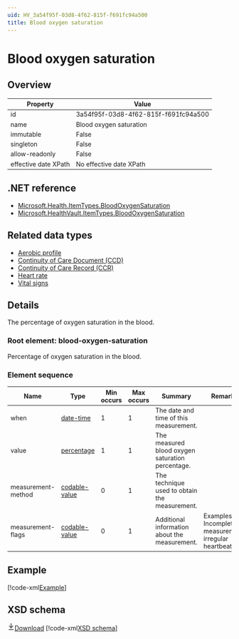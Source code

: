 ```yaml
---
uid: HV_3a54f95f-03d8-4f62-815f-f691fc94a500
title: Blood oxygen saturation
---
```


# Blood oxygen saturation

## Overview

Property|Value
---|---
id|3a54f95f-03d8-4f62-815f-f691fc94a500
name|Blood oxygen saturation
immutable|False
singleton|False
allow-readonly|False
effective date XPath|No effective date XPath

## .NET reference
- [Microsoft.Health.ItemTypes.BloodOxygenSaturation](https://docs.microsoft.com/dotnet/api/microsoft.health.itemtypes.bloodoxygensaturation)
- [Microsoft.HealthVault.ItemTypes.BloodOxygenSaturation](https://docs.microsoft.com/dotnet/api/microsoft.healthvault.itemtypes.bloodoxygensaturation)

## Related data types

- [Aerobic profile](xref:HV_7b2ea78c-4b78-4f75-a6a7-5396fe38b09a)
- [Continuity of Care Document (CCD)](xref:HV_9c48a2b8-952c-4f5a-935d-f3292326bf54)
- [Continuity of Care Record (CCR)](xref:HV_1e1ccbfc-a55d-4d91-8940-fa2fbf73c195)
- [Heart rate](xref:HV_b81eb4a6-6eac-4292-ae93-3872d6870994)
- [Vital signs](xref:HV_73822612-C15F-4B49-9E65-6AF369E55C65)

## Details
The percentage of oxygen saturation in the blood.

<a name='blood-oxygen-saturation'></a>

### Root element: blood-oxygen-saturation

Percentage of oxygen saturation in the blood.

### Element sequence

Name|Type|Min occurs|Max occurs|Summary|Remarks|Preferred Vocabulary
---|---|---|---|---|---|---
when|[date-time](xref:HV_File_dates#date-time)|1|1|The date and time of this measurement.||
value|[percentage](xref:HV_3e730686-781f-4616-aa0d-817bba8eb141#percentage)|1|1|The measured blood oxygen saturation percentage.||
measurement-method|[codable-value](xref:HV_3e730686-781f-4616-aa0d-817bba8eb141#codable-value)|0|1|The technique used to obtain the measurement.||[blood-oxygen-saturation-measurement-method](xref:HV_450154a2-b4ad-40bb-9e2e-7e6ac8389ab0)
measurement-flags|[codable-value](xref:HV_3e730686-781f-4616-aa0d-817bba8eb141#codable-value)|0|1|Additional information about the measurement.|Examples: Incomplete measurement, irregular heartbeat.|Contact the HealthVault team to help define this vocabulary.

## Example
[!code-xml[Example](../sample-xml/3a54f95f-03d8-4f62-815f-f691fc94a500.xml)]

## XSD schema
[![Download](/healthvault/images/download.png)Download](../xsd/blood-oxygen-saturation.xsd)
[!code-xml[XSD schema](../xsd/blood-oxygen-saturation.xsd)]
